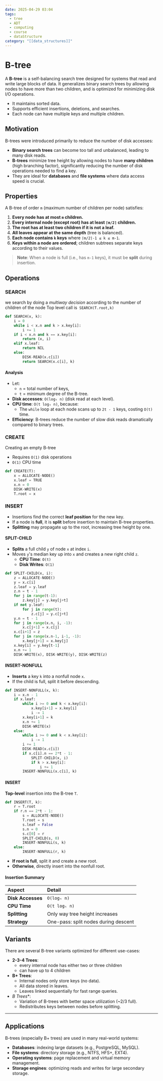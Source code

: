 ```yaml
---
date: 2025-04-29 03:04
tags:
  - tree
  - ADT
  - computing
  - course
  - dataStructure
category: "[[data_structures]]"
---
```

# B-tree
A **B-tree** is a self-balancing search tree designed for systems that read and write large blocks of data. 
It generalizes binary search trees by allowing nodes to have more than two children, and is optimized for minimizing disk I/O operations.
- It maintains sorted data.
- Supports efficient insertions, deletions, and searches.
- Each node can have multiple keys and multiple children.
## Motivation
B-trees were introduced primarily to reduce the number of disk accesses:
- **Binary search trees** can become too tall and unbalanced, leading to many disk reads.
- **B-trees** minimize tree height by allowing nodes to have **many children** (high branching factor), significantly reducing the number of disk operations needed to find a key.
- They are ideal for **databases** and **file systems** where data access speed is crucial.
## Properties
A B-tree of order `m` (maximum number of children per node) satisfies:

1. **Every node has at most `m` children.**
2. **Every internal node (except root) has at least `⌈m/2⌉` children.**
3. **The root has at least two children if it is not a leaf.**
4. **All leaves appear at the same depth** (tree is balanced).
5. **Each node contains `k` keys** where `⌈m/2⌉-1 ≤ k ≤ m-1`.
6. **Keys within a node are ordered**; children subtrees separate keys according to their values.

> **Note**: When a node is full (i.e., has `m-1` keys), it must be **split** during insertion.
## Operations
### SEARCH
we search by doing a *multiway decision* according to the number of children of the node
Top level call is` SEARCH(T.root,k)`
```python title:SEARCH
def SEARCH(x, k):
    i = 0
    while i < x.n and k > x.key[i]:
        i += 1
    if i < x.n and k == x.key[i]:
        return (x, i)
    elif x.leaf:
        return NIL
    else:
        DISK-READ(x.c[i])
        return SEARCH(x.c[i], k)
```
#### Analysis
- Let:
    - `n` = total number of keys,
    - `t` = minimum degree of the B-tree.
- **Disk accesses**: `O(logₜ n)` (disk read at each level).
- **CPU time**: `O(t logₜ n)`, because:
    - The `while` loop at each node scans up to `2t - 1` keys, costing `O(t)` time.
- **Efficiency**: B-trees reduce the number of slow disk reads dramatically compared to binary trees.
### CREATE
Creating an empty B-tree
- Requires `O(1)` disk operations
- `O(1)` CPU time
```python title:Create(T)
def CREATE(T):
	x = ALLOCATE-NODE() 
	x.leaf = TRUE 
	x.n = 0 
	DISK-WRITE(x) 
	T.root = x
```
### INSERT
- Insertions find the correct **leaf position** for the new key.
- If a node is **full**, it is **split** before insertion to maintain B-tree properties.
- **Splitting** may propagate up to the root, increasing tree height by one.
#### SPLIT-CHILD
- **Splits** a full child `y` of node `x` at index `i`.
- Moves `y`'s median key up into `x` and creates a new right child `z`.
	- **CPU Time**: `O(t)`
	- **Disk Writes**: `O(1)`
```python title:SPLIT-CHILD
def SPLIT-CHILD(x, i):
    z = ALLOCATE-NODE()
    y = x.c[i]
    z.leaf = y.leaf
    z.n = t - 1
    for j in range(t-1):
        z.key[j] = y.key[j+t]
    if not y.leaf:
        for j in range(t):
            z.c[j] = y.c[j+t]
    y.n = t - 1
    for j in range(x.n, i, -1):
        x.c[j+1] = x.c[j]
    x.c[i+1] = z
    for j in range(x.n-1, i-1, -1):
        x.key[j+1] = x.key[j]
    x.key[i] = y.key[t-1]
    x.n += 1
    DISK-WRITE(x), DISK-WRITE(y), DISK-WRITE(z)
```
#### INSERT-NONFULL
- **Inserts** a key `k` into a nonfull node `x`.
- If the child is full, split it before descending.
```python title:INSERT-NONFULL(x,k)
def INSERT-NONFULL(x, k):
    i = x.n - 1
    if x.leaf:
        while i >= 0 and k < x.key[i]:
            x.key[i+1] = x.key[i]
            i -= 1
        x.key[i+1] = k
        x.n += 1
        DISK-WRITE(x)
    else:
        while i >= 0 and k < x.key[i]:
            i -= 1
        i += 1
        DISK-READ(x.c[i])
        if x.c[i].n == 2*t - 1:
            SPLIT-CHILD(x, i)
            if k > x.key[i]:
                i += 1
        INSERT-NONFULL(x.c[i], k)
```
#### INSERT
**Top-level** insertion into the B-tree `T`.
```python title:INSERT(T,k)
def INSERT(T, k):
    r = T.root
    if r.n == 2*t - 1:
        s = ALLOCATE-NODE()
        T.root = s
        s.leaf = False
        s.n = 0
        s.c[0] = r
        SPLIT-CHILD(s, 0)
        INSERT-NONFULL(s, k)
    else:
        INSERT-NONFULL(r, k)
```
- **If root is full**, split it and create a new root.
- **Otherwise**, directly insert into the nonfull root.

#### Insertion Summary

| Aspect            | Detail                               |
| :---------------- | :----------------------------------- |
| **Disk Accesses** | `O(logₜ n)`                          |
| **CPU Time**      | `O(t logₜ n)`                        |
| **Splitting**     | Only way tree height increases       |
| **Strategy**      | One-pass: split nodes during descent |
## Variants
There are several B-tree variants optimized for different use-cases:
- **2-3-4 Trees**:
	- every internal node has either two or three children
	- can have up to 4 children
- **B+ Trees**:
    - Internal nodes only store keys (no data).
    - All data stored in leaves.
    - Leaves linked sequentially for fast range queries.
- **B* Trees**:
    - Variation of B-trees with better space utilization (~2/3 full).
    - Redistributes keys between nodes before splitting.

---

## Applications
B-trees (especially B+ trees) are used in many real-world systems:
- **Databases**: indexing large datasets (e.g., PostgreSQL, MySQL).
- **File systems**: directory storage (e.g., NTFS, HFS+, EXT4).
- **Operating systems**: page replacement and virtual memory management.
- **Storage engines**: optimizing reads and writes for large secondary storage.
